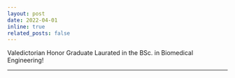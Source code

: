 ```yaml
---
layout: post
date: 2022-04-01 
inline: true
related_posts: false
---
```


Valedictorian Honor Graduate Laurated in the BSc. in Biomedical Engineering!

***